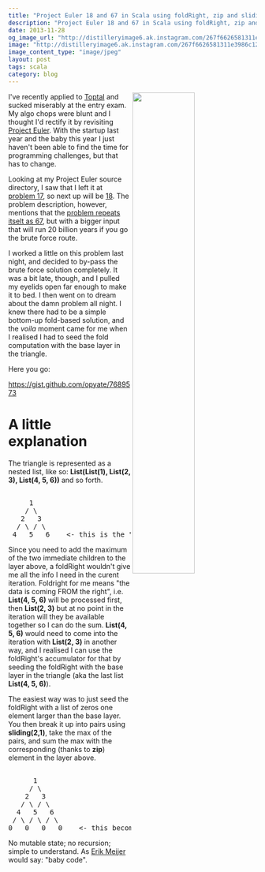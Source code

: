```yaml
---
title: "Project Euler 18 and 67 in Scala using foldRight, zip and sliding"
description: "Project Euler 18 and 67 in Scala using foldRight, zip and sliding"
date: 2013-11-28
og_image_url: "http://distilleryimage6.ak.instagram.com/267f6626581311e3986c12b308e0cf9c_8.jpg"
image: "http://distilleryimage6.ak.instagram.com/267f6626581311e3986c12b308e0cf9c_8.jpg"
image_content_type: "image/jpeg"
layout: post
tags: scala
category: blog
---
```


<img src="http://distilleryimage6.ak.instagram.com/267f6626581311e3986c12b308e0cf9c_8.jpg" width="50%" align="right"> I've recently applied to [Toptal](http://www.toptal.com/?ref=14568) and sucked miserably at the entry exam. My algo chops were blunt and I thought I'd rectify it by revisiting [Project Euler](http://projecteuler.net/). With the startup last year and the baby this year I just haven't been able to find the time for programming challenges, but that has to change.

Looking at my Project Euler source directory, I saw that I left it at [problem 17](http://projecteuler.net/problem=17), so next up will be [18](http://projecteuler.net/problem=18). The problem description, however, mentions that the [problem repeats itselt as 67](http://projecteuler.net/problem=67), but with a bigger input that will run 20 billion years if you go the brute force route.

I worked a little on this problem last night, and decided to by-pass the brute force solution completely. It was a bit late, though, and I pulled my eyelids open far enough to make it to bed. I then went on to dream about the damn problem all night. I knew there had to be a simple bottom-up fold-based solution, and the *voila* moment came for me when I realised I had to seed the fold computation with the base layer in the triangle.

Here you go:

<a href="https://gist.github.com/opyate/7689573">https://gist.github.com/opyate/7689573</a>

# A little explanation

The triangle is represented as a nested list, like so: **List(List(1), List(2, 3), List(4, 5, 6))** and so forth.

<pre>

     1
    / \
   2   3
  / \ / \
 4   5   6    <- this is the "base layer" in my explanation.
</pre>

Since you need to add the maximum of the two immediate children to the layer above, a foldRight wouldn't give me all the info I need in the curent iteration. Foldright for me means "the data is coming FROM the right", i.e. **List(4, 5, 6)** will be processed first, then **List(2, 3)** but at no point in the iteration will they be available together so I can do the sum. **List(4, 5, 6)** would need to come into the iteration with **List(2, 3)** in another way, and I realised I can use the foldRight's accumulator for that by seeding the foldRight with the base layer in the triangle (aka the last list **List(4, 5, 6)**).

The easiest way was to just seed the foldRight with a list of zeros one element larger than the base layer. You then break it up into pairs using **sliding(2,1)**, take the max of the pairs, and sum the max with the corresponding (thanks to **zip**) element in the layer above.

<pre>

      1
     / \
    2   3
   / \ / \
  4   5   6
 / \ / \ / \
0   0   0   0    <- this becomes the new "base layer", or "seed"
</pre>



No mutable state; no recursion; simple to understand. As [Erik Meijer](http://www.applied-duality.com) would say: "baby code".
